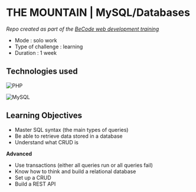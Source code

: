 # THE MOUNTAIN | MySQL/Databases

_Repo created as part of the [BeCode web development training](https://becode.org/fr/apprendre/developpeur-web-junior/)_

- Mode : solo work
- Type of challenge : learning
- Duration : 1 week

## Technologies used

![PHP](https://img.shields.io/badge/php-%23777BB4.svg?style=for-the-badge&logo=php&logoColor=white)
  
![MySQL](https://img.shields.io/badge/mysql-%2300f.svg?style=for-the-badge&logo=mysql&logoColor=white)

## Learning Objectives

- Master SQL syntax (the main types of queries)
- Be able to retrieve data stored in a database
- Understand what CRUD is

**Advanced**

- Use transactions (either all queries run or all queries fail)
- Know how to think and build a relational database
- Set up a CRUD
- Build a REST API
